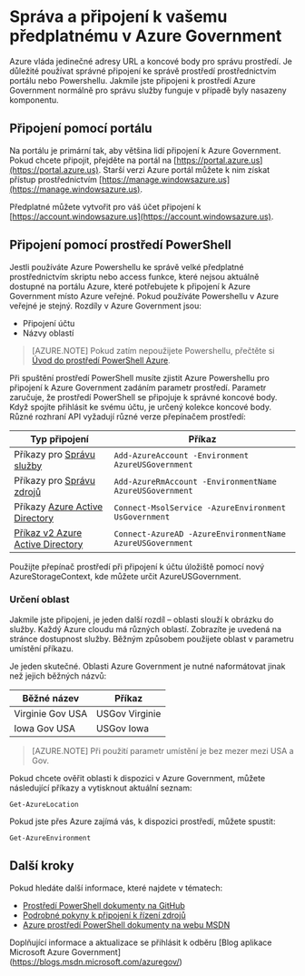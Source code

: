 <properties
    pageTitle="Služby Azure Government | Microsoft Azure"
    description="Informace o správě předplatného v Azure Government"
    services="Azure-Government"
    cloud="gov" 
    documentationCenter=""
    authors="zakramer"
    manager="liki"
    editor="" />

<tags
    ms.service="multiple"
    ms.devlang="na"
    ms.topic="article"
    ms.tgt_pltfrm="na"
    ms.workload="azure-government"
    ms.date="10/21/2016"
    ms.author="zakramer" />


#  <a name="managing-and-connecting-to-your-subscription-in-azure-government"></a>Správa a připojení k vašemu předplatnému v Azure Government

Azure vláda jedinečné adresy URL a koncové body pro správu prostředí. Je důležité používat správné připojení ke správě prostředí prostřednictvím portálu nebo Powershellu. Jakmile jste připojeni k prostředí Azure Government normálně pro správu služby funguje v případě byly nasazeny komponentu.

## <a name="connecting-via-the-portal"></a>Připojení pomocí portálu
Na portálu je primární tak, aby většina lidí připojení k Azure Government.  Pokud chcete připojit, přejděte na portál na [https://portal.azure.us](https://portal.azure.us).  Starší verzi Azure portál můžete k nim získat přístup prostřednictvím [https://manage.windowsazure.us](https://manage.windowsazure.us).

Předplatné můžete vytvořit pro váš účet připojení k [https://account.windowsazure.us](https://account.windowsazure.us).

## <a name="connecting-via-powershell"></a>Připojení pomocí prostředí PowerShell

Jestli používáte Azure Powershellu ke správě velké předplatné prostřednictvím skriptu nebo access funkce, které nejsou aktuálně dostupné na portálu Azure, které potřebujete k připojení k Azure Government místo Azure veřejné.  Pokud používáte Powershellu v Azure veřejné je stejný.  Rozdíly v Azure Government jsou:

+ Připojení účtu
+ Názvy oblastí

>[AZURE.NOTE] Pokud zatím nepoužijete Powershellu, přečtěte si [Úvod do prostředí PowerShell Azure](../powershell-install-configure.md).

Při spuštění prostředí PowerShell musíte zjistit Azure Powershellu pro připojení k Azure Government zadáním parametr prostředí.  Parametr zaručuje, že prostředí PowerShell se připojuje k správné koncové body.  Když spojíte přihlásit ke svému účtu, je určený kolekce koncové body.  Různé rozhraní API vyžadují různé verze přepínačem prostředí:

Typ připojení | Příkaz
---|----
Příkazy pro [Správu služby](https://msdn.microsoft.com/library/dn708504.aspx) | `Add-AzureAccount -Environment AzureUSGovernment`
Příkazy pro [Správu zdrojů](https://msdn.microsoft.com/library/mt125356.aspx) | `Add-AzureRmAccount -EnvironmentName AzureUSGovernment`
Příkazy [Azure Active Directory](https://msdn.microsoft.com/library/azure/jj151815.aspx) | `Connect-MsolService -AzureEnvironment UsGovernment`
[Příkaz v2 Azure Active Directory](https://msdn.microsoft.com/library/azure/mt757189.aspx) | `Connect-AzureAD -AzureEnvironmentName AzureUSGovernment`

Použijte přepínač prostředí při připojení k účtu úložiště pomocí nový AzureStorageContext, kde můžete určit AzureUSGovernment.

### <a name="determining-region"></a>Určení oblast

Jakmile jste připojeni, je jeden další rozdíl – oblasti slouží k obrázku do služby.  Každý Azure cloudu má různých oblastí.  Zobrazíte je uvedená na stránce dostupnost služby.  Běžným způsobem použijete oblast v parametru umístění příkazu.

Je jeden skutečné.  Oblasti Azure Government je nutné naformátovat jinak než jejich běžných názvů:

Běžné název | Příkaz
---|----
Virginie Gov USA | USGov Virginie
Iowa Gov USA | USGov Iowa

>[AZURE.NOTE] Při použití parametr umístění je bez mezer mezi USA a Gov.

Pokud chcete ověřit oblasti k dispozici v Azure Government, můžete následující příkazy a vytisknout aktuální seznam:

    Get-AzureLocation

Pokud jste přes Azure zajímá vás, k dispozici prostředí, můžete spustit:

    Get-AzureEnvironment

## <a name="next-steps"></a>Další kroky

Pokud hledáte další informace, které najdete v tématech:

+ [Prostředí PowerShell dokumenty na GitHub](https://github.com/Azure/azure-powershell)
+ [Podrobné pokyny k připojení k řízení zdrojů](https://blogs.msdn.microsoft.com/azuregov/2015/10/08/configuring-arm-on-azure-gc/)
+ [Azure prostředí PowerShell dokumenty na webu MSDN](https://msdn.microsoft.com/library/mt619274.aspx)

Doplňující informace a aktualizace se přihlásit k odběru [Blog aplikace Microsoft Azure Government] (https://blogs.msdn.microsoft.com/azuregov/)
